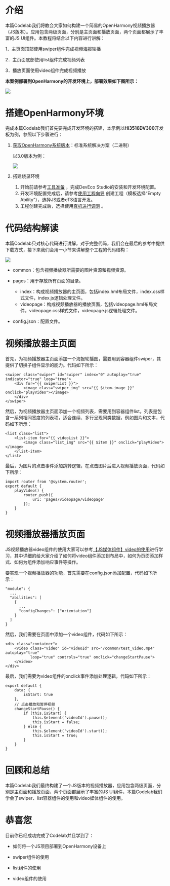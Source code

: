 # 介绍

本篇Codelab我们将教会大家如何构建一个简易的OpenHarmony视频播放器（JS版本）。应用包含两级页面，分别是主页面和播放页面，两个页面都展示了丰富的JS UI组件。本教程将结合以下内容进行讲解：

1．主页面顶部使用swiper组件完成视频海报轮播

2．主页面底部使用list组件完成视频列表

3．播放页面使用video组件完成视频播放

**本案例部署到OpenHarmony的开发环境上，部署效果如下图所示：**

![](figures/zh-cn_image_0000001172234064.png)

# 搭建OpenHarmony环境

完成本篇Codelab我们首先要完成开发环境的搭建，本示例以**Hi3516DV300**开发板为例，参照以下步骤进行：

1. [获取OpenHarmony系统版本](https://gitee.com/openharmony/docs/blob/master/zh-cn/device-dev/get-code/sourcecode-acquire.md#%E8%8E%B7%E5%8F%96%E6%96%B9%E5%BC%8F3%E4%BB%8E%E9%95%9C%E5%83%8F%E7%AB%99%E7%82%B9%E8%8E%B7%E5%8F%96)：标准系统解决方案（二进制）

   以3.0版本为例：

   ![](figures/取版本.png)

2. 搭建烧录环境

   1. 开始前请参考[工具准备](https://gitee.com/openharmony/docs/blob/master/zh-cn/application-dev/quick-start/start-overview.md#%E5%B7%A5%E5%85%B7%E5%87%86%E5%A4%87) ，完成DevEco Studio的安装和开发环境配置。
   2. 开发环境配置完成后，请参考[使用工程向导](https://gitee.com/openharmony/docs/blob/master/zh-cn/application-dev/quick-start/start-with-js.md#%E5%88%9B%E5%BB%BAjs%E5%B7%A5%E7%A8%8B) 创建工程（模板选择“Empty Ability”），选择JS或者eTS语言开发。
   3. 工程创建完成后，选择使用[真机进行调测](https://gitee.com/openharmony/docs/blob/master/zh-cn/application-dev/quick-start/start-with-ets.md#%E4%BD%BF%E7%94%A8%E7%9C%9F%E6%9C%BA%E8%BF%90%E8%A1%8C%E5%BA%94%E7%94%A8) 。


# 代码结构解读

本篇Codelab只对核心代码进行讲解，对于完整代码，我们会在最后的参考中提供下载方式，接下来我们会用一小节来讲解整个工程的代码结构：

![](figures/截图106.png)

-   common：包含视频播放器所需要的图片资源和视频资源。
-   pages：用于存放所有页面的目录。
    -   index：构成视频播放器的主页面，包括index.hml布局文件，index.css样式文件，index.js逻辑处理文件。
    -   videopage：构成视频播放器的播放页面，包括videopage.hml布局文件，videopage.css样式文件，videopage.js逻辑处理文件。

-   config.json：配置文件。

# 视频播放器主页面

首先，为视频播放器主页面添加一个海报轮播图，需要用到容器组件swiper，其提供了切换子组件显示的能力。代码如下所示：

```
<swiper class="swiper" id="swiper" index="0" autoplay="true" indicator="true" loop="true">
    <div for="{{ swiperList }}">
        <image class="swiper_img" src="{{ $item.image }}" onclick="playVideo"></image>
    </div>
</swiper>
```

然后，为视频播放器主页面添加一个视频列表，需要用到容器组件list。列表是包含一系列相同宽度的列表项，适合连续、多行呈现同类数据，例如图片和文本，代码如下所示：

```
<list class="list">
    <list-item for="{{ videoList }}">
        <image class="list_img" src="{{ $item }}" onclick="playVideo"></image>
    </list-item>
</list>
```

最后，为图片的点击事件添加跳转逻辑，在点击图片后进入视频播放页面，代码如下所示：

```
import router from '@system.router';
export default {
    playVideo() {
        router.push({
            uri: 'pages/videopage/videopage'
        });
    }
}
```

# 视频播放器播放页面

JS视频播放器video组件的使用大家可以参考[【JS媒体组件】video的使用](https://gitee.com/openharmony/docs/blob/OpenHarmony-3.0-LTS/zh-cn/application-dev/js-reference/component/js-components-media-video.md)进行学习，其中详细的给大家介绍了如何将video组件添加到布局中，如何为页面添加样式、如何为组件添加响应事件等操作。

要实现一个视频播放器的功能，首先需要在config.json添加配置，代码如下所示：

```
"module": {
  ...
  "abilities": [
    {
      ...
      "configChanges": ["orientation"]
    }
  ]
}
```

然后，我们需要在页面中添加一个video组件，代码如下所示：

```
<div class="container">
    <video class="video" id="videoId" src="/common/test_video.mp4" autoplay="true"
           loop="true" controls="true" onclick="changeStartPause">
    </video>
</div>
```

最后，我们需要为video组件的onclick事件添加处理逻辑，代码如下所示：

```
export default {
    data: {
        isStart: true
    },
    // 点击播放和暂停视频
    changeStartPause() {
        if (this.isStart) {
            this.$element('videoId').pause();
            this.isStart = false;
        } else {
            this.$element('videoId').start();
            this.isStart = true;
        }
    }
}
```

# 回顾和总结

本篇Codelab我们最终构建了一个JS版本的视频播放器，应用包含两级页面，分别是主页面和播放页面，两个页面都展示了丰富的JS UI组件，本篇Codelab我们学会了swiper、list容器组件的使用和video媒体组件的使用。

# 恭喜您

目前你已经成功完成了Codelab并且学到了：

-   如何将一个JS项目部署到OpenHarmony设备上

-   swiper组件的使用
-   list组件的使用
-   video组件的使用
